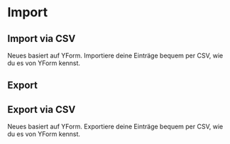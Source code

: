 # Import

## Import via CSV

Neues basiert auf YForm. Importiere deine Einträge bequem per CSV, wie du es von YForm kennst.

## Export

## Export via CSV

Neues basiert auf YForm. Exportiere deine Einträge bequem per CSV, wie du es von YForm kennst.
